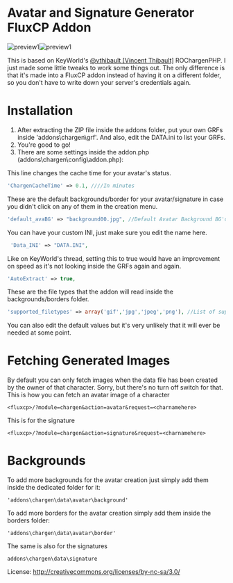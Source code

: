 # Avatar and Signature Generator FluxCP Addon

![preview1](http://i.imgur.com/LKgpW9T.png)![preview1](http://i.imgur.com/06ITYK8.png)

This is based on KeyWorld's [@vthibault [Vincent Thibault]](https://github.com/vthibault) ROChargenPHP. I just made some little tweaks to work some things out. The only difference is that it's made into a FluxCP addon instead of having it on a different folder, so you don't have to write down your server's credentials again. 

# Installation

1. After extracting the ZIP file inside the addons folder, put your own GRFs inside 'addons\chargen\grf'. And also, edit the DATA.ini to list your GRFs.
2. You're good to go!
3. There are some settings inside the addon.php (addons\chargen\config\addon.php):

This line changes the cache time for your avatar's status.
```php
'ChargenCacheTime' => 0.1, ////In minutes
```
These are the default backgrounds/border for your avatar/signature in case you didn't click on any of them in the creation menu.
```php
'default_avaBG' => "background00.jpg", //Default Avatar Background BG'default_avaBD' => "border.png", //Default Avatar Border'default_sigBG' => "background01.jpg",
```
You can have your custom INI, just make sure you edit the name here.

```php
 'Data_INI' => "DATA.INI",
 ```
Like on KeyWorld's thread, setting this to true would have an improvement on speed as it's not looking inside the GRFs again and again.
```php
'AutoExtract' => true,
```
These are the file types that the addon will read inside the backgrounds/borders folder.
``` php
'supported_filetypes' => array('gif','jpg','jpeg','png'), //List of supported filetypes for background and border. 
```
You can also edit the default values but it's very unlikely that it will ever be needed at some point.

# Fetching Generated Images
By default you can only fetch images when the data file has been created by the owner of that character. Sorry, but there's no turn off switch for that.
This is how you can fetch an avatar image of a character
 ```
<fluxcp>/?module=chargen&action=avatar&request=<charnamehere> 
 ```
This is for the signature
```
<fluxcp>/?module=chargen&action=signature&request=<charnamehere>
```

# Backgrounds
 To add more backgrounds for the avatar creation just simply add them inside the dedicated folder for it:
```
'addons\chargen\data\avatar\background'
```
To add more borders for the avatar creation simply add them inside the borders folder:
```
'addons\chargen\data\avatar\border'
```
The same is also for the signatures
``` 
addons\chargen\data\signature
```

License:
http://creativecommons.org/licenses/by-nc-sa/3.0/﻿
